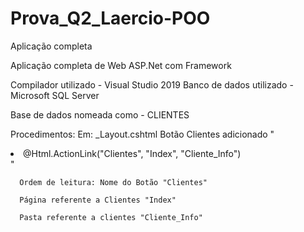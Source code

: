 # Prova_Q2_Laercio-POO
Aplicação completa

Aplicação completa de Web ASP.Net com Framework

Compilador utilizado - Visual Studio 2019
Banco de dados utilizado - Microsoft SQL Server 

Base de dados nomeada como - CLIENTES

Procedimentos:
  Em: _Layout.cshtml 
      Botão Clientes adicionado  " <li>@Html.ActionLink("Clientes", "Index", "Cliente_Info")</li> "
      
      Ordem de leitura: Nome do Botão "Clientes"
      
      Página referente a Clientes "Index"
      
      Pasta referente a clientes "Cliente_Info"
